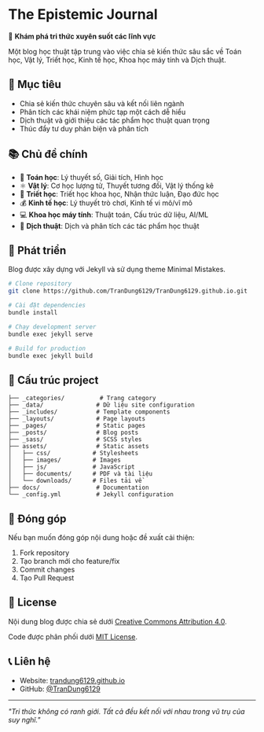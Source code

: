 # The Epistemic Journal

🧠 **Khám phá tri thức xuyên suốt các lĩnh vực**

Một blog học thuật tập trung vào việc chia sẻ kiến thức sâu sắc về Toán học, Vật lý, Triết học, Kinh tế học, Khoa học máy tính và Dịch thuật.

## 🎯 Mục tiêu

- Chia sẻ kiến thức chuyên sâu và kết nối liên ngành
- Phân tích các khái niệm phức tạp một cách dễ hiểu
- Dịch thuật và giới thiệu các tác phẩm học thuật quan trọng
- Thúc đẩy tư duy phản biện và phân tích

## 📚 Chủ đề chính

- 🔢 **Toán học**: Lý thuyết số, Giải tích, Hình học
- ⚛️ **Vật lý**: Cơ học lượng tử, Thuyết tương đối, Vật lý thống kê
- 🤔 **Triết học**: Triết học khoa học, Nhận thức luận, Đạo đức học
- 💰 **Kinh tế học**: Lý thuyết trò chơi, Kinh tế vi mô/vĩ mô
- 💻 **Khoa học máy tính**: Thuật toán, Cấu trúc dữ liệu, AI/ML
- 📖 **Dịch thuật**: Dịch và phân tích các tác phẩm học thuật

## 🚀 Phát triển

Blog được xây dựng với Jekyll và sử dụng theme Minimal Mistakes.

   ```bash
# Clone repository
git clone https://github.com/TranDung6129/TranDung6129.github.io.git

# Cài đặt dependencies
bundle install

# Chạy development server
bundle exec jekyll serve

# Build for production
bundle exec jekyll build
```

## 📁 Cấu trúc project

```
├── _categories/          # Trang category
├── _data/               # Dữ liệu site configuration
├── _includes/           # Template components
├── _layouts/            # Page layouts
├── _pages/              # Static pages
├── _posts/              # Blog posts
├── _sass/               # SCSS styles
├── assets/              # Static assets
│   ├── css/            # Stylesheets
│   ├── images/         # Images
│   ├── js/             # JavaScript
│   ├── documents/      # PDF và tài liệu
│   └── downloads/      # Files tải về
├── docs/                # Documentation
└── _config.yml          # Jekyll configuration
```

## 🤝 Đóng góp

Nếu bạn muốn đóng góp nội dung hoặc đề xuất cải thiện:

1. Fork repository
2. Tạo branch mới cho feature/fix
3. Commit changes
4. Tạo Pull Request

## 📜 License

Nội dung blog được chia sẻ dưới [Creative Commons Attribution 4.0](https://creativecommons.org/licenses/by/4.0/).

Code được phân phối dưới [MIT License](LICENSE).

## 📞 Liên hệ

- Website: [trandung6129.github.io](https://trandung6129.github.io)
- GitHub: [@TranDung6129](https://github.com/TranDung6129)

---

*"Tri thức không có ranh giới. Tất cả đều kết nối với nhau trong vũ trụ của suy nghĩ."* 